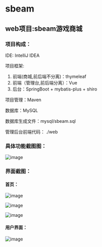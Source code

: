 # sbeam
## web项目:sbeam游戏商城
### 项目构成：
IDE: IntelliJ IDEA

项目框架: 

1. 前端(商城,前后端不分离)：thymeleaf
2. 前端（管理台,前后端分离）：Vue
3. 后台：SpringBoot + mybatis-plus + shiro

项目管理：Maven

数据库：MySQL

数据库生成文件：mysql/sbeam.sql

管理后台前端代码： ./web

### 具体功能截图图：

![image](https://github.com/LUMR/sbeam/blob/master/screenshot/Sbeam1.png)

### 界面截图：
#### 首页：

![image](https://github.com/LUMR/sbeam/blob/master/screenshot/index1.png)

![image](https://github.com/LUMR/sbeam/blob/master/screenshot/index0.png)

![image](https://github.com/LUMR/sbeam/blob/master/screenshot/index2.png)

#### 用户界面：

![image](https://github.com/LUMR/sbeam/blob/master/screenshot/userdetails.png)

